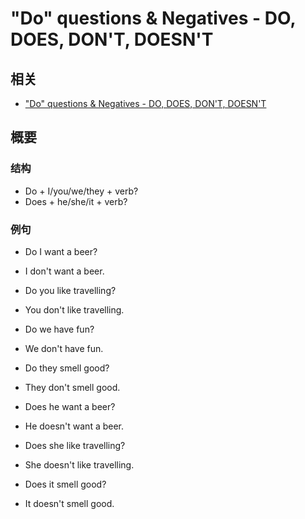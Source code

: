 # "Do" questions & Negatives - DO, DOES, DON'T, DOESN'T

## 相关

- ["Do" questions & Negatives - DO, DOES, DON'T, DOESN'T](https://www.youtube.com/watch?v=MF4mDLHagSU)

## 概要

### 结构

- Do + I/you/we/they + verb?
- Does + he/she/it + verb?

### 例句

- Do I want a beer?
- I don't want a beer.
- Do you like travelling?
- You don't like travelling.
- Do we have fun?
- We don't have fun.
- Do they smell good?
- They don't smell good.

- Does he want a beer?
- He doesn't want a beer.
- Does she like travelling?
- She doesn't like travelling.
- Does it smell good?
- It doesn't smell good.
